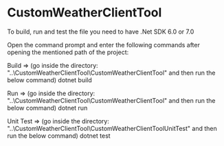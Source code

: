 # CustomWeatherClientTool
To build, run and test the file you need to have .Net SDK 6.0 or 7.0

Open the command prompt and enter the following commands after opening the mentioned path of the project:

Build => (go inside the directory: "..\CustomWeatherClientTool\CustomWeatherClientTool" and then run the below command)
dotnet build 

Run => (go inside the directory: "..\CustomWeatherClientTool\CustomWeatherClientTool" and then run the below command)
dotnet run 

Unit Test => (go inside the directory: "..\CustomWeatherClientTool\CustomWeatherClientToolUnitTest" and then run the below command)
dotnet test 
